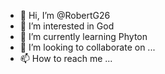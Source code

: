 - 👋 Hi, I’m @RobertG26
- 👀 I’m interested in God
- 🌱 I’m currently learning Phyton
- 💞️ I’m looking to collaborate on ...
- 📫 How to reach me ...

<!---
RobertG26/RobertG26 is a ✨ special ✨ repository because its `README.md` (this file) appears on your GitHub profile.
You can click the Preview link to take a look at your changes.
--->
